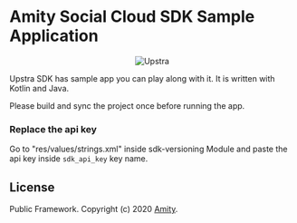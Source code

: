 # Amity Social Cloud SDK Sample Application
<p align="center" >
  <img src="https://uploads-ssl.webflow.com/5ee51b71187c830280662208/5eec9a674479b0e4de630ac2_upstra-logo.svg" alt="Upstra" title="UpstraSDK">
</p>

Upstra SDK has sample app you can play along with it. It is written with Kotlin and Java.

Please build and sync the project once before running the app.

### Replace the api key
Go to "res/values/strings.xml" inside sdk-versioning Module and paste the api key inside `sdk_api_key` key name.

## License

Public Framework. Copyright (c) 2020 [Amity](https://ekoapp.com).
